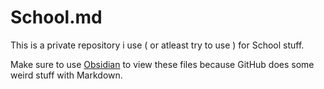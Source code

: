 # School.md

This is a private repository i use ( or atleast try to use ) for School stuff.

Make sure to use [Obsidian](https://obsidian.md/) to view these files because GitHub does some weird stuff with Markdown.